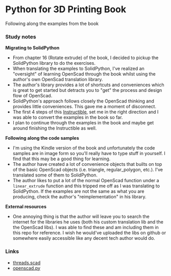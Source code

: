 Python for 3D Printing Book
===========================

Following along the examples from the book


### Study notes


**Migrating to SolidPython**

- From chapter 16 (Rotate extrude) of the book, I decided to pickup the
  SolidPython library to do the exercises.
- When translating the examples to SolidPython, I've realized an "oversight"
  of learning OpenScad through the book whilst using the author's own OpenScad
  translation library.
- The author's library provides a lot of shortcuts and conveniences which is
  great to get started but detracts you to "get" the process and design flow of
  OpenScad.
- SolidPython's approach follows closely the OpenScad thinking and provides
  little conveniences. This gave me a moment of disconnect.
- The first 4 steps of this [Instructible](https://www.instructables.com/OpenSCAD-The-Instructable/),
  set me in the right direction and I was able to convert the examples in the
  book so far.
- I plan to continue through the examples in the book and maybe get around
  finishing the Instructible as well.


**Following along the code samples**

- I'm using the Kindle version of the book and unfortunately the code samples
  are in image form so you'll really have to type stuff in yourself. I find
  that this may be a good thing for learning.
- The author have created a lot of convenience objects that builts on top
  of the basic OpenScad objects (i.e. triangle, regular_polygon, etc.). I've
  translated some of them to SolidPython.
- The author likes to put a lot of the normal OpenScad function under a
  `linear_extrude` function and this tripped me off as I was translating
  to SolidPython. If the examples are not the same as what you are producing,
  check the author's "reimplementation" in his library.


**External resources**

- One annoying thing is that the author will leave you to search the internet
  for the libraries he uses (both his custom translation lib and the the
  OpenScad libs). I was able to find these and am including them in this repo
  for reference. I wish he would've uploaded the libs on github or somewhere
  easily accessible like any decent tech author would do.


### Links

- [threads.scad](https://www.dkprojects.net/openscad-threads/)
- [openscad.py](https://craigware.com/3d/)
